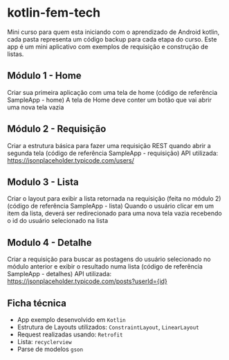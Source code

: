 # kotlin-fem-tech

Mini curso para quem esta iniciando com o aprendizado de Android kotlin, cada pasta representa um código backup para cada etapa do curso. 
Este app é um mini aplicativo com exemplos de requisição e construção de listas.

## Módulo 1 - Home
Criar sua primeira aplicação com uma tela de home (código de referência SampleApp - home)
A tela de Home deve conter um botão que vai abrir uma nova tela vazia

## Módulo 2 - Requisição
Criar a estrutura básica para fazer uma requisição REST quando abrir a segunda tela (código de referência SampleApp - requisição)
API utilizada: https://jsonplaceholder.typicode.com/users/

## Modulo 3 - Lista
Criar o layout para exibir a lista retornada na requisição (feita no módulo 2) (código de referência SampleApp - lista)
Quando o usuário clicar em um item da lista, deverá ser redirecionado para uma nova tela vazia recebendo o id do usuário selecionado na lista

## Modulo 4 - Detalhe
Criar a requisição para buscar as postagens do usuário selecionado no módulo anterior e exibir o resultado numa lista (código de referência SampleApp - detalhes)
API utilizada: https://jsonplaceholder.typicode.com/posts?userId={id}


## Ficha técnica
 - App exemplo desenvolvido em `Kotlin`
 - Estrutura de Layouts utilizados: `ConstraintLayout`, `LinearLayout`
 - Request realizadas usando: `Retrofit`
 - Lista: `recyclerview`
 - Parse de modelos `gson`
